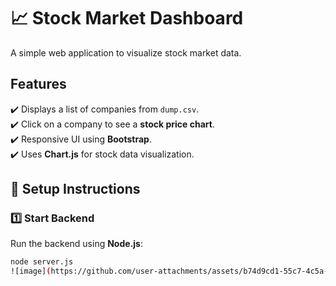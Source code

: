 # 📈 Stock Market Dashboard

A simple web application to visualize stock market data.

## Features
✔️ Displays a list of companies from `dump.csv`.  
✔️ Click on a company to see a **stock price chart**.  
✔️ Responsive UI using **Bootstrap**.  
✔️ Uses **Chart.js** for stock data visualization.  

## 📌 Setup Instructions

### **1️⃣ Start Backend**
Run the backend using **Node.js**:
```sh
node server.js
![image](https://github.com/user-attachments/assets/b74d9cd1-55c7-4c5a-9f39-d48df79dce1f)
